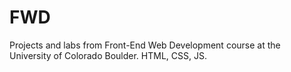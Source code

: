 # FWD
Projects and labs from Front-End Web Development course at the University of Colorado Boulder. HTML, CSS, JS.
